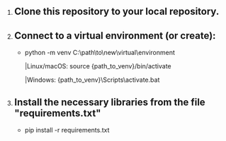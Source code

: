 1. Clone this repository to your local repository.
   -
2. Connect to a virtual environment (or create):
   -
   - python -m venv C:\path\to\new\virtual\environment
      
     |Linux/macOS:  source {path_to_venv}/bin/activate
   
     |Windows:      {path_to_venv}\Scripts\activate.bat

3. Install the necessary libraries from the file "requirements.txt"
   -

   - pip install -r requirements.txt
    
